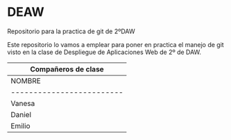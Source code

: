 # DEAW
Repositorio para la practica de git de 2ºDAW

Este repositorio lo vamos a emplear para poner en practica el manejo de git visto en la clase 
de Despliegue de Aplicaciones Web de 2º de DAW.

|  Compañeros de clase			|
|------------------------------------------------|
| NOMBRE                  | GITHUB                |
|-------------------------|-----------------------|
| Vanesa		  | [VaneLP](https://github.com/VaneLP) |
| Daniel		  | [DaniASVR](https://github.com/DaniASVR) |
| Emilio		  | [EmilioRoblas](https://github.com/EmilioRoblas) |

